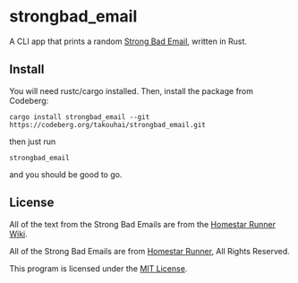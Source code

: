 # strongbad_email

A CLI app that prints a random [Strong Bad Email](http://www.hrwiki.org/wiki/Strong_Bad_Email), written in Rust.

## Install

You will need rustc/cargo installed. Then, install the package from Codeberg:

```
cargo install strongbad_email --git https://codeberg.org/takouhai/strongbad_email.git
```

then just run

```
strongbad_email
```
and you should be good to go.

## License 

All of the text from the Strong Bad Emails are from the [Homestar Runner Wiki](http://www.hrwiki.org).

All of the Strong Bad Emails are from [Homestar Runner](https://homestarrunner.com), All Rights Reserved.

This program is licensed under the [MIT License](LICENSE).
